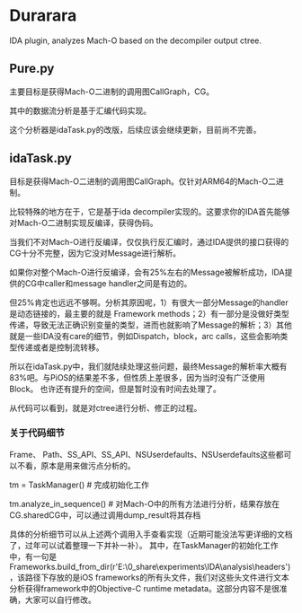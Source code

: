 # Durarara
IDA plugin, analyzes Mach-O based on the decompiler output ctree.

## Pure.py
主要目标是获得Mach-O二进制的调用图CallGraph，CG。

其中的数据流分析是基于汇编代码实现。

这个分析器是idaTask.py的改版，后续应该会继续更新，目前尚不完善。

## idaTask.py
目标是获得Mach-O二进制的调用图CallGraph。仅针对ARM64的Mach-O二进制。

比较特殊的地方在于，它是基于ida decompiler实现的。这要求你的IDA首先能够对Mach-O二进制实现反编译，获得伪码。

当我们不对Mach-O进行反编译，仅仅执行反汇编时，通过IDA提供的接口获得的CG十分不完整，因为它没对Message进行解析。

如果你对整个Mach-O进行反编译，会有25%左右的Message被解析成功，IDA提供的CG中caller和message handler之间是有边的。

但25%肯定也远远不够啊。分析其原因呢，1）有很大一部分Message的handler是动态链接的，最主要的就是 Framework methods；2）有一部分是没做好类型传递，导致无法正确识别变量的类型，进而也就影响了Message的解析；3）其他就是一些IDA没有care的细节，例如Dispatch，block，arc calls，这些会影响类型传递或者是控制流转移。

所以在idaTask.py中，我们就陆续处理这些问题，最终Message的解析率大概有83%吧。与PiOS的结果差不多，但性质上差很多，因为当时没有广泛使用Block。
也许还有提升的空间，但是暂时没有时间去处理了。

从代码可以看到，就是对ctree进行分析、修正的过程。

### 关于代码细节
Frame、 Path、SS_API、SS_API、NSUserdefaults、NSUserdefaults这些都可以不看，原本是用来做污点分析的。

tm = TaskManager()  # 完成初始化工作

tm.analyze_in_sequence() # 对Mach-O中的所有方法进行分析，结果存放在CG.sharedCG中，可以通过调用dump_result将其存档

具体的分析细节可以从上述两个调用入手查看实现（近期可能没法写更详细的文档了，过年可以试着整理一下并补一补）。
其中，在TaskManager的初始化工作中，有一句是Frameworks.build_from_dir(r'E:\0_share\experiments\IDA\analysis\headers')，该路径下存放的是iOS frameworks的所有头文件，我们对这些头文件进行文本分析获得framework中的Objective-C runtime metadata。这部分内容不是很准确，大家可以自行修改。

